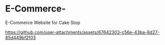 # E-Commerce-
E-Commerce Website for Cake Stop

https://github.com/user-attachments/assets/67642303-c56e-43ba-8d27-85d449bf2f03
